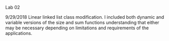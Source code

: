Lab 02

9/29/2018
Linear linked list class modification.
I included both dynamic and variable versions of the size and sum functions understanding that either may be necessary depending on limitations and requirements of the applications.
